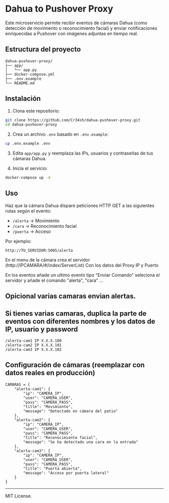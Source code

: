 # Dahua to Pushover Proxy

Este microservicio permite recibir eventos de cámaras Dahua (como detección de movimiento o reconocimiento facial) y enviar notificaciones enriquecidas a Pushover con imágenes adjuntas en tiempo real.

## Estructura del proyecto

```
dahua-pushover-proxy/
├── app/
│   └── app.py
├── docker-compose.yml
├── .env.example
└── README.md
```

## Instalación

1. Clona este repositorio:
```bash
git clone https://github.com/Cr34sh/dahua-pushover-proxy.git
cd dahua-pushover-proxy
```

2. Crea un archivo `.env` basado en `.env.example`:

```bash
cp .env.example .env
```

3. Edita `app/app.py` y reemplaza las IPs, usuarios y contraseñas de tus cámaras Dahua.

4. Inicia el servicio:

```bash
docker-compose up -d
```

## Uso

Haz que la cámara Dahua dispare peticiones HTTP GET a las siguientes rutas según el evento:

- `/alerta` → Movimiento
- `/cara` → Reconocimiento facial
- `/puerta` → Acceso

Por ejemplo:

```
http://TU_SERVIDOR:5005/alerta
```
En el menu de la cámara crea el servidor (http://IPCAMARA/#/index/ServerList) 
Con los datos del Proxy IP y Puerto 

En los eventos añade un ultimo evento tipo "Enviar Comando" seleciona el servidor y añade el comando "alerta", "cara" ...


## Opicional varias camaras envian alertas.

## Si tienes varias camaras, duplica la parte de eventos con diferentes nombres y los datos de IP, usuario y password
```
/alerta-cam1 IP X.X.X.100
/alerta-cam2 IP X.X.X.101
/alerta-cam3 IP X.X.X.102
```
## Configuración de cámaras (reemplazar con datos reales en producción)
```
CAMARAS = {
    "alerta-cam1": {
        "ip": "CAMERA_IP",
        "user": "CAMERA_USER",
        "pass": "CAMERA_PASS",
        "title": "Movimiento",
        "message": "Detectado en cámara del patio"
    },
    "alerta-cam2": {
        "ip": "CAMERA_IP",
        "user": "CAMERA_USER",
        "pass": "CAMERA_PASS",
        "title": "Reconocimiento facial",
        "message": "Se ha detectado una cara en la entrada"
    },
    "alerta-cam3": {
        "ip": "CAMERA_IP",
        "user": "CAMERA_USER",
        "pass": "CAMERA_PASS",
        "title": "Puerta abierta",
        "message": "Acceso por puerta lateral"
    }
}
```
---

MIT License.

